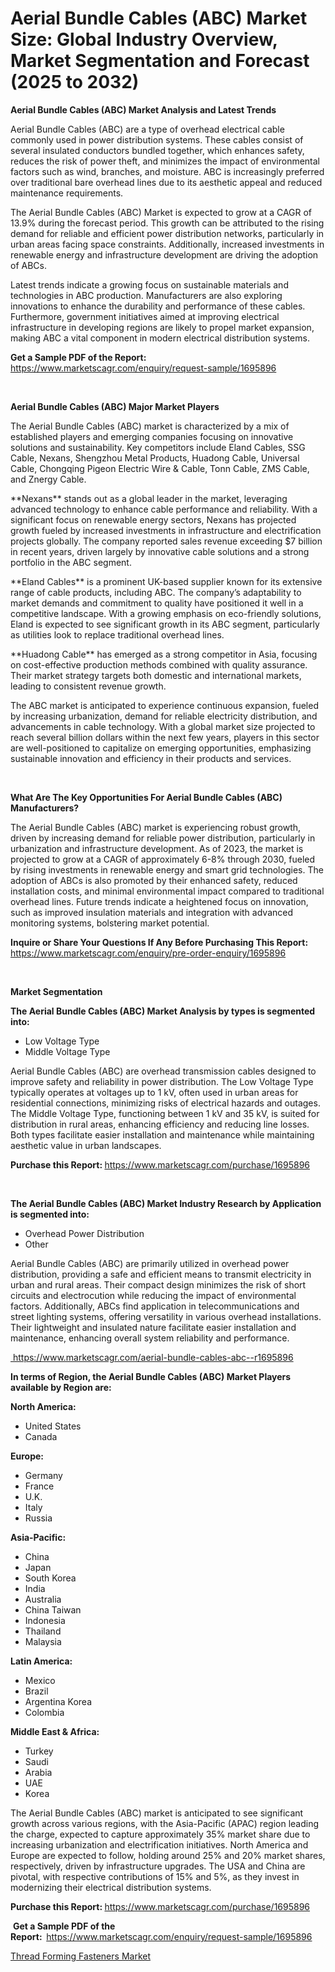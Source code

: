<p><h1>Aerial Bundle Cables (ABC) Market Size: Global Industry Overview, Market Segmentation and Forecast (2025 to 2032)</h1></p><p><strong>Aerial Bundle Cables (ABC) Market Analysis and Latest Trends</strong></p>
<p><p>Aerial Bundle Cables (ABC) are a type of overhead electrical cable commonly used in power distribution systems. These cables consist of several insulated conductors bundled together, which enhances safety, reduces the risk of power theft, and minimizes the impact of environmental factors such as wind, branches, and moisture. ABC is increasingly preferred over traditional bare overhead lines due to its aesthetic appeal and reduced maintenance requirements.</p><p>The Aerial Bundle Cables (ABC) Market is expected to grow at a CAGR of 13.9% during the forecast period. This growth can be attributed to the rising demand for reliable and efficient power distribution networks, particularly in urban areas facing space constraints. Additionally, increased investments in renewable energy and infrastructure development are driving the adoption of ABCs. </p><p>Latest trends indicate a growing focus on sustainable materials and technologies in ABC production. Manufacturers are also exploring innovations to enhance the durability and performance of these cables. Furthermore, government initiatives aimed at improving electrical infrastructure in developing regions are likely to propel market expansion, making ABC a vital component in modern electrical distribution systems.</p></p>
<p><strong>Get a Sample PDF of the Report:&nbsp;</strong> <a href="https://www.marketscagr.com/enquiry/request-sample/1695896?utm_campaign=3039&utm_medium=2&utm_source=Github&utm_content=ia&utm_term=27032025&utm_id=aerial-bundle-cables-abc">https://www.marketscagr.com/enquiry/request-sample/1695896</a></p>
<p>&nbsp;</p>
<p><strong>Aerial Bundle Cables (ABC) Major Market Players</strong></p>
<p><p>The Aerial Bundle Cables (ABC) market is characterized by a mix of established players and emerging companies focusing on innovative solutions and sustainability. Key competitors include Eland Cables, SSG Cable, Nexans, Shengzhou Metal Products, Huadong Cable, Universal Cable, Chongqing Pigeon Electric Wire & Cable, Tonn Cable, ZMS Cable, and Znergy Cable.</p><p>**Nexans** stands out as a global leader in the market, leveraging advanced technology to enhance cable performance and reliability. With a significant focus on renewable energy sectors, Nexans has projected growth fueled by increased investments in infrastructure and electrification projects globally. The company reported sales revenue exceeding $7 billion in recent years, driven largely by innovative cable solutions and a strong portfolio in the ABC segment.</p><p>**Eland Cables** is a prominent UK-based supplier known for its extensive range of cable products, including ABC. The company’s adaptability to market demands and commitment to quality have positioned it well in a competitive landscape. With a growing emphasis on eco-friendly solutions, Eland is expected to see significant growth in its ABC segment, particularly as utilities look to replace traditional overhead lines.</p><p>**Huadong Cable** has emerged as a strong competitor in Asia, focusing on cost-effective production methods combined with quality assurance. Their market strategy targets both domestic and international markets, leading to consistent revenue growth.</p><p>The ABC market is anticipated to experience continuous expansion, fueled by increasing urbanization, demand for reliable electricity distribution, and advancements in cable technology. With a global market size projected to reach several billion dollars within the next few years, players in this sector are well-positioned to capitalize on emerging opportunities, emphasizing sustainable innovation and efficiency in their products and services.</p></p>
<p>&nbsp;</p>
<p><strong>What Are The Key Opportunities For Aerial Bundle Cables (ABC) Manufacturers?</strong></p>
<p><p>The Aerial Bundle Cables (ABC) market is experiencing robust growth, driven by increasing demand for reliable power distribution, particularly in urbanization and infrastructure development. As of 2023, the market is projected to grow at a CAGR of approximately 6-8% through 2030, fueled by rising investments in renewable energy and smart grid technologies. The adoption of ABCs is also promoted by their enhanced safety, reduced installation costs, and minimal environmental impact compared to traditional overhead lines. Future trends indicate a heightened focus on innovation, such as improved insulation materials and integration with advanced monitoring systems, bolstering market potential.</p></p>
<p><strong>Inquire or Share Your Questions If Any Before Purchasing This Report:</strong> <a href="https://www.marketscagr.com/enquiry/pre-order-enquiry/1695896?utm_campaign=3039&utm_medium=2&utm_source=Github&utm_content=ia&utm_term=27032025&utm_id=aerial-bundle-cables-abc">https://www.marketscagr.com/enquiry/pre-order-enquiry/1695896</a></p>
<p>&nbsp;</p>
<p><strong>Market Segmentation</strong></p>
<p><strong>The Aerial Bundle Cables (ABC) Market Analysis by types is segmented into:</strong></p>
<p><ul><li>Low Voltage Type</li><li>Middle Voltage Type</li></ul></p>
<p><p>Aerial Bundle Cables (ABC) are overhead transmission cables designed to improve safety and reliability in power distribution. The Low Voltage Type typically operates at voltages up to 1 kV, often used in urban areas for residential connections, minimizing risks of electrical hazards and outages. The Middle Voltage Type, functioning between 1 kV and 35 kV, is suited for distribution in rural areas, enhancing efficiency and reducing line losses. Both types facilitate easier installation and maintenance while maintaining aesthetic value in urban landscapes.</p></p>
<p><strong>Purchase this Report:&nbsp;</strong><a href="https://www.marketscagr.com/purchase/1695896?utm_campaign=3039&utm_medium=2&utm_source=Github&utm_content=ia&utm_term=27032025&utm_id=aerial-bundle-cables-abc">https://www.marketscagr.com/purchase/1695896</a></p>
<p>&nbsp;</p>
<p><strong>The Aerial Bundle Cables (ABC) Market Industry Research by Application is segmented into:</strong></p>
<p><ul><li>Overhead Power Distribution</li><li>Other</li></ul></p>
<p><p>Aerial Bundle Cables (ABC) are primarily utilized in overhead power distribution, providing a safe and efficient means to transmit electricity in urban and rural areas. Their compact design minimizes the risk of short circuits and electrocution while reducing the impact of environmental factors. Additionally, ABCs find application in telecommunications and street lighting systems, offering versatility in various overhead installations. Their lightweight and insulated nature facilitate easier installation and maintenance, enhancing overall system reliability and performance.</p></p>
<p><a href="https://www.marketscagr.com/aerial-bundle-cables-abc--r1695896?utm_campaign=3039&utm_medium=2&utm_source=Github&utm_content=ia&utm_term=27032025&utm_id=aerial-bundle-cables-abc">&nbsp;https://www.marketscagr.com/aerial-bundle-cables-abc--r1695896</a></p>
<p><strong>In terms of Region, the Aerial Bundle Cables (ABC) Market Players available by Region are:</strong></p>
<p>
    <p> <strong> North America: </strong>
        <ul>
            <li>United States</li>
            <li>Canada</li>
        </ul>
        </p> 
    <p> <strong> Europe: </strong>
        <ul>
            <li>Germany</li>
            <li>France</li>
            <li>U.K.</li>
            <li>Italy</li>
            <li>Russia</li>
        </ul>
        </p> 
    <p> <strong> Asia-Pacific: </strong>
        <ul>
            <li>China</li>
            <li>Japan</li>
            <li>South Korea</li>
            <li>India</li>
            <li>Australia</li>
            <li>China Taiwan</li>
            <li>Indonesia</li>
            <li>Thailand</li>
            <li>Malaysia</li>
        </ul>
        </p> 
    <p> <strong> Latin America: </strong>
        <ul>
            <li>Mexico</li>
            <li>Brazil</li>
            <li>Argentina Korea</li>
            <li>Colombia</li>
        </ul>
        </p> 
    <p> <strong> Middle East & Africa: </strong>
        <ul>
            <li>Turkey</li>
            <li>Saudi</li>
            <li>Arabia</li>
            <li>UAE</li>
            <li>Korea</li>
        </ul>
    </p>
    </p>
<p><p>The Aerial Bundle Cables (ABC) market is anticipated to see significant growth across various regions, with the Asia-Pacific (APAC) region leading the charge, expected to capture approximately 35% market share due to increasing urbanization and electrification initiatives. North America and Europe are expected to follow, holding around 25% and 20% market shares, respectively, driven by infrastructure upgrades. The USA and China are pivotal, with respective contributions of 15% and 5%, as they invest in modernizing their electrical distribution systems.</p></p>
<p><strong>Purchase this Report: </strong><a href="https://www.marketscagr.com/purchase/1695896?utm_campaign=3039&utm_medium=2&utm_source=Github&utm_content=ia&utm_term=27032025&utm_id=aerial-bundle-cables-abc">https://www.marketscagr.com/purchase/1695896</a></p>
<p>&nbsp;<strong>Get a Sample PDF of the Report:&nbsp;&nbsp;</strong><a href="https://www.marketscagr.com/enquiry/request-sample/1695896?utm_campaign=3039&utm_medium=2&utm_source=Github&utm_content=ia&utm_term=27032025&utm_id=aerial-bundle-cables-abc">https://www.marketscagr.com/enquiry/request-sample/1695896</a></p>
<p><strong></strong></p>
<p><p><a href="https://github.com/makzzochil/Market-Research-Report-List-1/blob/main/thread-forming-fasteners-market.md?utm_campaign=3039&utm_medium=2&utm_source=Github&utm_content=ia&utm_term=27032025&utm_id=aerial-bundle-cables-abc">Thread Forming Fasteners Market</a></p></p>